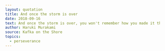 ```yaml
---
layout: quotation
title: And once the storm is over
date: 2018-09-16
text: And once the storm is over, you won't remember how you made it through, how you managed to survive. You won't even be sure whether the storm is really over. But one thing is certain. When you come out of the storm, you won't be the same person who walked in. That's what this storm's all about.
author: Haruki Murakami
source: Kafka on the Shore
topics:
  - perseverance
---
```

